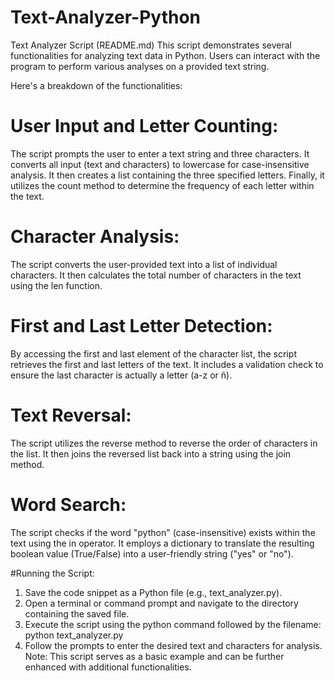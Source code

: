 # Text-Analyzer-Python


Text Analyzer Script (README.md)
This script demonstrates several functionalities for analyzing text data in Python. Users can interact with the program to perform various analyses on a provided text string.

Here's a breakdown of the functionalities:

# User Input and Letter Counting:
The script prompts the user to enter a text string and three characters.
It converts all input (text and characters) to lowercase for case-insensitive analysis.
It then creates a list containing the three specified letters.
Finally, it utilizes the count method to determine the frequency of each letter within the text.

# Character Analysis:
The script converts the user-provided text into a list of individual characters.
It then calculates the total number of characters in the text using the len function.

# First and Last Letter Detection:
By accessing the first and last element of the character list, the script retrieves the first and last letters of the text.
It includes a validation check to ensure the last character is actually a letter (a-z or ñ).

# Text Reversal:
The script utilizes the reverse method to reverse the order of characters in the list.
It then joins the reversed list back into a string using the join method.

# Word Search:
The script checks if the word "python" (case-insensitive) exists within the text using the in operator.
It employs a dictionary to translate the resulting boolean value (True/False) into a user-friendly string ("yes" or "no").

#Running the Script:
1. Save the code snippet as a Python file (e.g., text_analyzer.py).
2. Open a terminal or command prompt and navigate to the directory containing the saved file.
3. Execute the script using the python command followed by the filename: python text_analyzer.py
4. Follow the prompts to enter the desired text and characters for analysis.
Note: This script serves as a basic example and can be further enhanced with additional functionalities.

